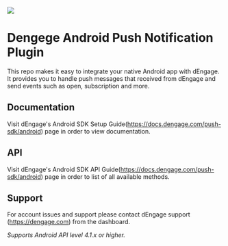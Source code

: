 ![](https://user-images.githubusercontent.com/57666388/70908801-2da2b600-201d-11ea-969e-09af69e9fc7a.png)

# Dengege Android Push Notification Plugin
This repo makes it easy to integrate your native Android app with dEngage. It provides you to handle push messages that received from dEngage and send events such as open, subscription and more.
 
## Documentation
Visit dEngage's Android SDK Setup Guide(https://docs.dengage.com/push-sdk/android) page in order to view documentation.

## API
Visit dEngage's Android SDK API Guide(https://docs.dengage.com/push-sdk/android)  page in order to list of all available methods.

## Support
For account issues and support please contact dEngage support (https://dengage.com) from the dashboard.  

*Supports Android API level 4.1.x or higher.*